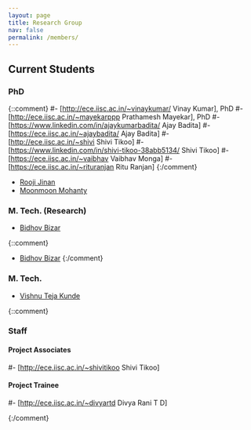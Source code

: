 ```yaml
---
layout: page
title: Research Group
nav: false
permalink: /members/
---
```


## Current Students
### PhD
{::comment}
#- [http://ece.iisc.ac.in/~vinaykumar/ Vinay Kumar], PhD
#- [http://ece.iisc.ac.in/~mayekarppp Prathamesh Mayekar], PhD
#- [https://www.linkedin.com/in/ajaykumarbadita/ Ajay Badita]
#- [https://ece.iisc.ac.in/~ajaybadita/ Ajay Badita]
#- [http://ece.iisc.ac.in/~shivi Shivi Tikoo] 
#- [https://www.linkedin.com/in/shivi-tikoo-38abb5134/ Shivi Tikoo]
#- [https://ece.iisc.ac.in/~vaibhav Vaibhav Monga]
#- [https://ece.iisc.ac.in/~rituranjan Ritu Ranjan]
{:/comment}
- [Rooji Jinan](https://cps.iisc.ac.in/students/rooji/)
- [Moonmoon Mohanty](https://ece.iisc.ac.in/~moonmoon)

### M. Tech. (Research)
- [Bidhov Bizar](https://ece.iisc.ac.in/~bidhovbizar/)

{::comment}
- [Bidhov Bizar](https://www.linkedin.com/in/bidhovbizar/)
{:/comment}

### M. Tech.
- [Vishnu Teja Kunde](https://ece.iisc.ac.in/~vishnukunde)

{::comment}
### Staff
#### Project Associates
#- [http://ece.iisc.ac.in/~shivitikoo Shivi Tikoo]

#### Project Trainee
#- [http://ece.iisc.ac.in/~divyartd Divya Rani T D]

{:/comment}
